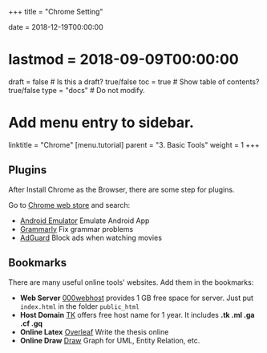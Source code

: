 +++
title = "Chrome Setting"

date = 2018-12-19T00:00:00
# lastmod = 2018-09-09T00:00:00

draft = false  # Is this a draft? true/false
toc = true  # Show table of contents? true/false
type = "docs"  # Do not modify.

# Add menu entry to sidebar.
linktitle = "Chrome"
[menu.tutorial]
  parent = "3. Basic Tools"
  weight = 1
+++

## Plugins
After Install Chrome as the Browser, there are some step for plugins.

Go to [Chrome web store](https://chrome.google.com/webstore/category/extensions?hl=en) and search:

- [Android Emulator](https://chrome.google.com/webstore/detail/android-online-emulator/lnhnebkkgjmlgomfkkmkoaefbknopmja?hl=en) Emulate Android App
- [Grammarly](https://chrome.google.com/webstore/detail/grammarly-for-chrome/kbfnbcaeplbcioakkpcpgfkobkghlhen?hl=en) Fix grammar problems
- [AdGuard](https://chrome.google.com/webstore/detail/adguard-adblocker/bgnkhhnnamicmpeenaelnjfhikgbkllg?hl=en) Block ads when watching movies

## Bookmarks
There are many useful online tools' websites. Add them in the bookmarks:

- **Web Server** [000webhost](https://www.000webhost.com/) provides 1 GB free space for server. Just put `index.html` in the folder `public_html`
- **Host Domain** [TK](http://www.dot.tk/en/index.html?lang=en) offers free host name for 1 year. It includes **.tk .ml .ga .cf .gq**
- **Online Latex** [Overleaf](https://www.overleaf.com) Write the thesis online
- **Online Draw** [Draw](https://www.draw.io/) Graph for UML, Entity Relation, etc.
